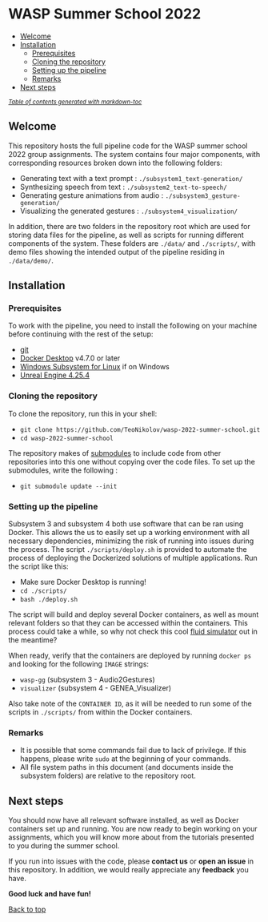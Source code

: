 # WASP Summer School 2022

- [Welcome](#welcome)
- [Installation](#installation)
  * [Prerequisites](#prerequisites)
  * [Cloning the repository](#cloning-the-repository)
  * [Setting up the pipeline](#setting-up-the-pipeline)
  * [Remarks](#remarks)
- [Next steps](#next-steps)

<small><i><a href='http://ecotrust-canada.github.io/markdown-toc/'>Table of contents generated with markdown-toc</a></i></small>


## Welcome

This repository hosts the full pipeline code for the WASP summer school 2022 group assignments. The system contains four major components, with corresponding resources broken down into the following folders:

- Generating text with a text prompt : `./subsystem1_text-generation/`
- Synthesizing speech from text : `./subsystem2_text-to-speech/`
- Generating gesture animations from audio : `./subsystem3_gesture-generation/`
- Visualizing the generated gestures : `./subsystem4_visualization/`
 
In addition, there are two folders in the repository root which are used for storing data files for the pipeline, as well as scripts for running different components of the system. These folders are `./data/` and `./scripts/`, with demo files showing the intended output of the pipeline residing in `./data/demo/`.

## Installation

### Prerequisites

To work with the pipeline, you need to install the following on your machine before continuing with the rest of the setup:

- [git](https://git-scm.com/downloads)
- [Docker Desktop](https://docs.docker.com/get-docker/) v4.7.0 or later
- [Windows Subsystem for Linux](https://docs.microsoft.com/en-us/windows/wsl/install) if on Windows
- [Unreal Engine 4.25.4](https://www.unrealengine.com/en-US/download)

### Cloning the repository

To clone the repository, run this in your shell:

- `git clone https://github.com/TeoNikolov/wasp-2022-summer-school.git`
- `cd wasp-2022-summer-school`

The repository makes of [submodules](https://git-scm.com/book/en/v2/Git-Tools-Submodules) to include code from other repositories into this one without copying over the code files. To set up the submodules, write the following :

- `git submodule update --init`

### Setting up the pipeline

Subsystem 3 and subsystem 4 both use software that can be ran using Docker. This allows the us to easily set up a working environment with all necessary dependencies, minimizing the risk of running into issues during the process. The script `./scripts/deploy.sh` is provided to automate the process of deploying the Dockerized solutions of multiple applications. Run the script like this:

- Make sure Docker Desktop is running!
- `cd ./scripts/`
- `bash ./deploy.sh`

The script will build and deploy several Docker containers, as well as mount relevant folders so that they can be accessed within the containers. This process could take a while, so why not check this cool [fluid simulator](https://paveldogreat.github.io/WebGL-Fluid-Simulation/) out in the meantime?

When ready,  verify that the containers are deployed by running `docker ps` and looking for the following `IMAGE` strings:

- `wasp-gg` (subsystem 3 - Audio2Gestures)
- `visualizer` (subsystem 4 - GENEA_Visualizer)

Also take note of the `CONTAINER ID`, as it will be needed to run some of the scripts in `./scripts/` from within the Docker containers.

### Remarks

- It is possible that some commands fail due to lack of privilege. If this happens, please write `sudo` at the beginning of your commands.
- All file system paths in this document (and documents inside the subsystem folders) are relative to the repository root.

## Next steps

You should now have all relevant software installed, as well as Docker containers set up and running. You are now ready to begin working on your assignments, which you will know more about from the tutorials presented to you during the summer school.

If you run into issues with the code, please **contact us** or **open an issue** in this repository. In addition, we would really appreciate any **feedback** you have.

**Good luck and have fun!**

[Back to top](#wasp-summer-school-2022)
